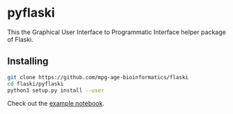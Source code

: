# pyflaski

This the Graphical User Interface to Programmatic Interface helper package of Flaski.

## Installing 

```bash
git clone https://github.com/mpg-age-bioinformatics/flaski
cd flaski/pyflaski
python3 setup.py install --user
```

Check out the [example notebook](example.ipynb).
